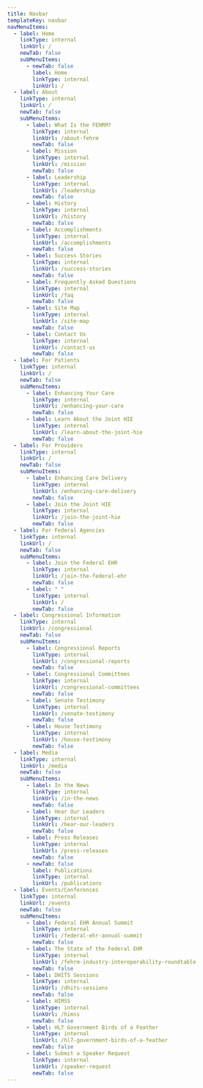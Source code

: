 ```yaml
---
title: Navbar
templateKey: navbar
navMenuItems:
  - label: Home
    linkType: internal
    linkUrl: /
    newTab: false
    subMenuItems:
      - newTab: false
        label: Home
        linkType: internal
        linkUrl: /
  - label: About
    linkType: internal
    linkUrl: /
    newTab: false
    subMenuItems:
      - label: What Is the FEHRM?
        linkType: internal
        linkUrl: /about-fehrm
        newTab: false
      - label: Mission
        linkType: internal
        linkUrl: /mission
        newTab: false
      - label: Leadership
        linkType: internal
        linkUrl: /leadership
        newTab: false
      - label: History
        linkType: internal
        linkUrl: /history
        newTab: false
      - label: Accomplishments
        linkType: internal
        linkUrl: /accomplishments
        newTab: false
      - label: Success Stories
        linkType: internal
        linkUrl: /success-stories
        newTab: false
      - label: Frequently Asked Questions
        linkType: internal
        linkUrl: /faq
        newTab: false
      - label: Site Map
        linkType: internal
        linkUrl: /site-map
        newTab: false
      - label: Contact Us
        linkType: internal
        linkUrl: /contact-us
        newTab: false
  - label: For Patients
    linkType: internal
    linkUrl: /
    newTab: false
    subMenuItems:
      - label: Enhancing Your Care
        linkType: internal
        linkUrl: /enhancing-your-care
        newTab: false
      - label: Learn About the Joint HIE
        linkType: internal
        linkUrl: /learn-about-the-joint-hie
        newTab: false
  - label: For Providers
    linkType: internal
    linkUrl: /
    newTab: false
    subMenuItems:
      - label: Enhancing Care Delivery
        linkType: internal
        linkUrl: /enhancing-care-delivery
        newTab: false
      - label: Join the Joint HIE
        linkType: internal
        linkUrl: /join-the-joint-hie
        newTab: false
  - label: For Federal Agencies
    linkType: internal
    linkUrl: /
    newTab: false
    subMenuItems:
      - label: Join the Federal EHR
        linkType: internal
        linkUrl: /join-the-federal-ehr
        newTab: false
      - label: " "
        linkType: internal
        linkUrl: /
        newTab: false
  - label: Congressional Information
    linkType: internal
    linkUrl: /congressional
    newTab: false
    subMenuItems:
      - label: Congressional Reports
        linkType: internal
        linkUrl: /congressional-reports
        newTab: false
      - label: Congressional Committees
        linkType: internal
        linkUrl: /congressional-committees
        newTab: false
      - label: Senate Testimony
        linkType: internal
        linkUrl: /senate-testimony
        newTab: false
      - label: House Testimony
        linkType: internal
        linkUrl: /house-testimony
        newTab: false
  - label: Media
    linkType: internal
    linkUrl: /media
    newTab: false
    subMenuItems:
      - label: In the News
        linkType: internal
        linkUrl: /in-the-news
        newTab: false
      - label: Hear Our Leaders
        linkType: internal
        linkUrl: /hear-our-leaders
        newTab: false
      - label: Press Releases
        linkType: internal
        linkUrl: /press-releases
        newTab: false
      - newTab: false
        label: Publications
        linkType: internal
        linkUrl: /publications
  - label: Events/Conferences
    linkType: internal
    linkUrl: /events
    newTab: false
    subMenuItems:
      - label: Federal EHR Annual Summit
        linkType: internal
        linkUrl: /federal-ehr-annual-summit
        newTab: false
      - label: The State of the Federal EHR
        linkType: internal
        linkUrl: /fehrm-industry-interoperability-roundtable
        newTab: false
      - label: DHITS Sessions
        linkType: internal
        linkUrl: /dhits-sessions
        newTab: false
      - label: HIMSS
        linkType: internal
        linkUrl: /himss
        newTab: false
      - label: HL7 Government Birds of a Feather
        linkType: internal
        linkUrl: /hl7-government-birds-of-a-feather
        newTab: false
      - label: Submit a Speaker Request
        linkType: internal
        linkUrl: /speaker-request
        newTab: false
---
```

